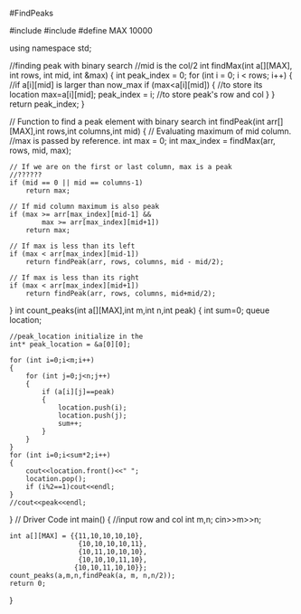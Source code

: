 #FindPeaks

#include<iostream>
#include<queue>
#define MAX 10000

using namespace std;

//finding peak with binary search
//mid is the col/2
int findMax(int a[][MAX], int rows, int mid, int &max)
{
    int peak_index = 0;
    for (int i = 0; i < rows; i++)
    {
        //if a[i][mid] is larger than now_max
        if (max<a[i][mid])
        {   //to store its location
            max=a[i][mid];
            peak_index = i;
            //to store peak's row and col
        }
    }
    return peak_index;
}

// Function to find a peak element with binary search
int findPeak(int arr[][MAX],int rows,int columns,int mid)
{
    // Evaluating maximum of mid column.
    //max is passed by reference.
    int max = 0;
    int max_index = findMax(arr, rows, mid, max);

    // If we are on the first or last column, max is a peak
    //??????
    if (mid == 0 || mid == columns-1)
        return max;

    // If mid column maximum is also peak
    if (max >= arr[max_index][mid-1] &&
            max >= arr[max_index][mid+1])
        return max;

    // If max is less than its left
    if (max < arr[max_index][mid-1])
        return findPeak(arr, rows, columns, mid - mid/2);

    // If max is less than its right
    if (max < arr[max_index][mid+1])
        return findPeak(arr, rows, columns, mid+mid/2);
}
int count_peaks(int a[][MAX],int m,int n,int peak)
{
    int sum=0;
    queue<int> location;

    //peak_location initialize in the
    int* peak_location = &a[0][0];

    for (int i=0;i<m;i++)
    {
        for (int j=0;j<n;j++)
        {
            if (a[i][j]==peak)
            {
                location.push(i);
                location.push(j);
                sum++;
            }
        }
    }
    for (int i=0;i<sum*2;i++)
    {
        cout<<location.front()<<" ";
        location.pop();
        if (i%2==1)cout<<endl;
    }
    //cout<<peak<<endl;
}
// Driver Code
int main()
{
    //input row and col
    int m,n;
    cin>>m>>n;

    int a[][MAX] = {{11,10,10,10,10},
                     {10,10,10,10,11},
                     {10,11,10,10,10},
                     {10,10,10,11,10},
                    {10,10,11,10,10}};
    count_peaks(a,m,n,findPeak(a, m, n,n/2));
    return 0;
}
